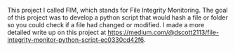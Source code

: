 This project I called FIM, which stands for File Integrity Monitoring. The goal of this project was to develop a python script that would hash a file or folder so you could check if a file had changed or modified. I made a more detailed write up on this project at https://medium.com/@dscott2113/file-integrity-monitor-python-script-ec0330cd42f6.
